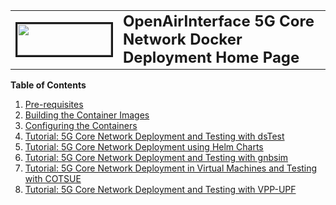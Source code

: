 <table style="border-collapse: collapse; border: none;">
  <tr style="border-collapse: collapse; border: none;">
    <td style="border-collapse: collapse; border: none;">
      <a href="http://www.openairinterface.org/">
         <img src="./images/oai_final_logo.png" alt="" border=3 height=50 width=150>
         </img>
      </a>
    </td>
    <td style="border-collapse: collapse; border: none; vertical-align: center;">
      <b><font size = "5">OpenAirInterface 5G Core Network Docker Deployment Home Page</font></b>
    </td>
  </tr>
</table>


**Table of Contents**

1.  [Pre-requisites](./DEPLOY_PRE_REQUESITES.md)
2.  [Building the Container Images](./BUILD_IMAGES.md)
3.  [Configuring the Containers](./CONFIGURE_CONTAINERS.md)
4.  [Tutorial: 5G Core Network Deployment and Testing with dsTest](./DEPLOY_SA5G_WITH_DS_TESTER.md)
5.  [Tutorial: 5G Core Network Deployment using Helm Charts](./DEPLOY_SA5G_HC.md)
6.  [Tutorial: 5G Core Network Deployment and Testing with gnbsim](./DEPLOY_SA5G_WITH_GNBSIM.md)
7.  [Tutorial: 5G Core Network Deployment in Virtual Machines and Testing with COTSUE](./DEPLOY_SA5G_VM_COTSUE.md)
8.  [Tutorial: 5G Core Network Deployment and Testing with VPP-UPF](./DEPLOY_SA5G_WITH_VPP_UPF.md)
